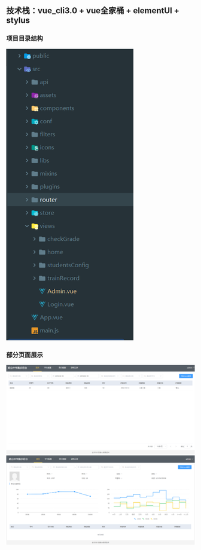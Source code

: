 ## 技术栈：vue_cli3.0  + vue全家桶 + elementUI + stylus

### 项目目录结构
<img src="./public/img/category.jpg" alt="图片名称" >

### 部分页面展示
<img src="./public/img/pic2.jpg" alt="图片名称">

<img src="./public/img/pic.jpg" alt="图片名称">


